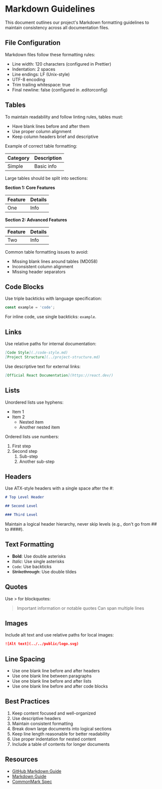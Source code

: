 # Markdown Guidelines

This document outlines our project's Markdown formatting guidelines to maintain consistency across all documentation files.

## File Configuration

Markdown files follow these formatting rules:

- Line width: 120 characters (configured in Prettier)
- Indentation: 2 spaces
- Line endings: LF (Unix-style)
- UTF-8 encoding
- Trim trailing whitespace: true
- Final newline: false (configured in .editorconfig)

## Tables

To maintain readability and follow linting rules, tables must:

- Have blank lines before and after them
- Use proper column alignment
- Keep column headers brief and descriptive

Example of correct table formatting:

| Category | Description |
| -------- | ----------- |
| Simple   | Basic info  |

Large tables should be split into sections:

**Section 1: Core Features**

| Feature | Details |
| ------- | ------- |
| One     | Info    |

**Section 2: Advanced Features**

| Feature | Details |
| ------- | ------- |
| Two     | Info    |

Common table formatting issues to avoid:

- Missing blank lines around tables (MD058)
- Inconsistent column alignment
- Missing header separators

## Code Blocks

Use triple backticks with language specification:

```typescript
const example = 'code';
```

For inline code, use single backticks: `example`.

## Links

Use relative paths for internal documentation:

```markdown
[Code Style](./code-style.md)
[Project Structure](../project-structure.md)
```

Use descriptive text for external links:

```markdown
[Official React Documentation](https://react.dev/)
```

## Lists

Unordered lists use hyphens:

- Item 1
- Item 2
  - Nested item
  - Another nested item

Ordered lists use numbers:

1. First step
2. Second step
   1. Sub-step
   2. Another sub-step

## Headers

Use ATX-style headers with a single space after the #:

```markdown
# Top Level Header

## Second Level

### Third Level
```

Maintain a logical header hierarchy, never skip levels (e.g., don't go from ## to ####).

## Text Formatting

- **Bold**: Use double asterisks
- _Italic_: Use single asterisks
- `Code`: Use backticks
- ~~Strikethrough~~: Use double tildes

## Quotes

Use > for blockquotes:

> Important information or notable quotes
> Can span multiple lines

## Images

Include alt text and use relative paths for local images:

```markdown
![Alt text](../../public/logo.svg)
```

## Line Spacing

- Use one blank line before and after headers
- Use one blank line between paragraphs
- Use one blank line before and after lists
- Use one blank line before and after code blocks

## Best Practices

1. Keep content focused and well-organized
2. Use descriptive headers
3. Maintain consistent formatting
4. Break down large documents into logical sections
5. Keep line length reasonable for better readability
6. Use proper indentation for nested content
7. Include a table of contents for longer documents

## Resources

- [GitHub Markdown Guide](https://docs.github.com/en/get-started/writing-on-github/getting-started-with-writing-and-formatting-on-github/basic-writing-and-formatting-syntax)
- [Markdown Guide](https://www.markdownguide.org/)
- [CommonMark Spec](https://commonmark.org/)

